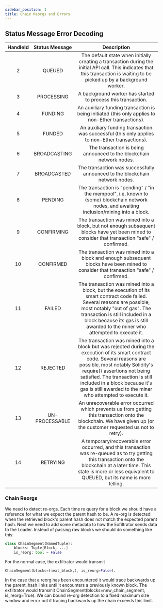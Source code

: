 ```yaml
---
sidebar_position: 1
title: Chain Reorgs and Errors
---
```



##  Status Message Error Decoding

| **HandleId** | **Status Message** |                                                                                                                                                            **Description**                                                                                                                                                             |
| :----------: | :----------------: | :------------------------------------------------------------------------------------------------------------------------------------------------------------------------------------------------------------------------------------------------------------------------------------------------------------------------------------: |
|      2       |       QUEUED       |                                                                             The default state when initially creating a transaction during the initial API call\. This indicates that this transaction is waiting to be picked up by a background worker\.                                                                             |
|      3       |     PROCESSING     |                                                                                                                                     A background worker has started to process this transaction\.                                                                                                                                      |
|      4       |      FUNDING       |                                                                                                                 An auxiliary funding transaction is being initiated \(this only applies to non\-Ether transactions\)\.                                                                                                                 |
|      5       |       FUNDED       |                                                                                                                   An auxiliary funding transaction was successful \(this only applies to non\-Ether transactions\)\.                                                                                                                   |
|      6       |    BROADCASTING    |                                                                                                                                  The transaction is being announced to the blockchain network nodes\.                                                                                                                                  |
|      7       |    BROADCASTED     |                                                                                                                              The transaction was successfully announced to the blockchain network nodes\.                                                                                                                              |
|      8       |      PENDING       |                                                                                            The transaction is "pending" / "in the mempool", i\.e\. known to \(some\) blockchain network nodes, and awaiting inclusion/mining into a block\.                                                                                            |
|      9       |     CONFIRMING     |                                                                                             The transaction was mined into a block, but not enough subsequent blocks have yet been mined to consider that transaction "safe" / confirmed\.                                                                                             |
|      10      |     CONFIRMED      |                                                                                                 The transaction was mined into a block and enough subsequent blocks have been mined to consider that transaction "safe" / confirmed\.                                                                                                  |
|      11      |       FAILED       |                            The transaction was mined into a block, but the execution of its smart contract code failed\. Several reasons are possible, most notably "out of gas"\. The transaction is still included in a block because its gas is still awarded to the miner who attempted to execute it\.                            |
|      12      |      REJECTED      | The transaction was mined into a block but was rejected during the execution of its smart contract code\. Several reasons are possible, most notably Solidity's require\(\) assertions not being satisfied\. The transaction is still included in a block because it's gas is still awarded to the miner who attempted to execute it\. |
|      13      |   UN-PROCESSABLE   |                                                                                 An unrecoverable error occurred which prevents us from getting this transaction onto the blockchain\. We have given up \(or the customer requested us not to retry\)\.                                                                                 |
|      14      |      RETRYING      |                                                  A temporary/recoverable error occurred, and this transaction was re\-queued as to try getting this transaction onto the blockchain at a later time\. This state is more or less equivalent to QUEUED, but its name is more telling\.                                                  |


### Chain Reorgs

We need to detect re-orgs. Each time re query for a block we should have a
reference for what we expect the parent hash to be. A re-org is detected when
the retrieved block's parent hash does not match the expected parent hash. Next
we need to add some metadata to how the Exfiltrator sends data to the Loader.
Instead of passing raw blocks we should do something like this:

```python
class ChainSegment(NamedTuple):
    blocks: Tuple[Block, ...]
    is_reorg: bool = False

```

For the normal case, the exfiltrator would transmit

```python
ChainSegment(blocks=(next_block,), is_reorg=False).
```

In the case that a reorg has been encountered it would trace backwards up the
parent_hash links until it encounters a previously known block. The exfiltrator
would transmit ChainSegment(blocks=new_chain_segment, is_reorg=True). We can
bound re-org detection to a fixed maximum size window and error out if tracing
backwards up the chain exceeds this limit.

